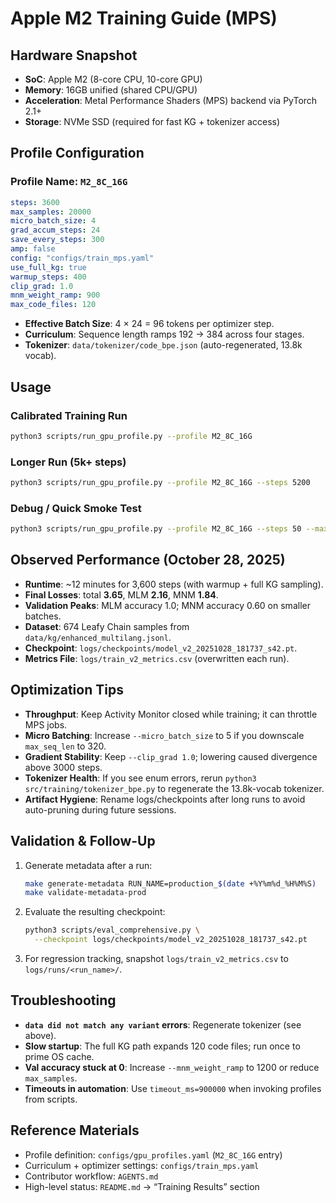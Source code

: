 # Apple M2 Training Guide (MPS)

## Hardware Snapshot
- **SoC**: Apple M2 (8-core CPU, 10-core GPU)
- **Memory**: 16GB unified (shared CPU/GPU)
- **Acceleration**: Metal Performance Shaders (MPS) backend via PyTorch 2.1+
- **Storage**: NVMe SSD (required for fast KG + tokenizer access)

## Profile Configuration

### Profile Name: `M2_8C_16G`

```yaml
steps: 3600
max_samples: 20000
micro_batch_size: 4
grad_accum_steps: 24
save_every_steps: 300
amp: false
config: "configs/train_mps.yaml"
use_full_kg: true
warmup_steps: 400
clip_grad: 1.0
mnm_weight_ramp: 900
max_code_files: 120
```

- **Effective Batch Size**: 4 × 24 = 96 tokens per optimizer step.
- **Curriculum**: Sequence length ramps 192 → 384 across four stages.
- **Tokenizer**: `data/tokenizer/code_bpe.json` (auto-regenerated, 13.8k vocab).

## Usage

### Calibrated Training Run
```bash
python3 scripts/run_gpu_profile.py --profile M2_8C_16G
```

### Longer Run (5k+ steps)
```bash
python3 scripts/run_gpu_profile.py --profile M2_8C_16G --steps 5200
```

### Debug / Quick Smoke Test
```bash
python3 scripts/run_gpu_profile.py --profile M2_8C_16G --steps 50 --max_samples 400
```

## Observed Performance (October 28, 2025)
- **Runtime**: ~12 minutes for 3,600 steps (with warmup + full KG sampling).
- **Final Losses**: total **3.65**, MLM **2.16**, MNM **1.84**.
- **Validation Peaks**: MLM accuracy 1.0; MNM accuracy 0.60 on smaller batches.
- **Dataset**: 674 Leafy Chain samples from `data/kg/enhanced_multilang.jsonl`.
- **Checkpoint**: `logs/checkpoints/model_v2_20251028_181737_s42.pt`.
- **Metrics File**: `logs/train_v2_metrics.csv` (overwritten each run).

## Optimization Tips
- **Throughput**: Keep Activity Monitor closed while training; it can throttle MPS jobs.
- **Micro Batching**: Increase `--micro_batch_size` to 5 if you downscale `max_seq_len` to 320.
- **Gradient Stability**: Keep `--clip_grad 1.0`; lowering caused divergence above 3000 steps.
- **Tokenizer Health**: If you see enum errors, rerun `python3 src/training/tokenizer_bpe.py` to regenerate the 13.8k-vocab tokenizer.
- **Artifact Hygiene**: Rename logs/checkpoints after long runs to avoid auto-pruning during future sessions.

## Validation & Follow-Up
1. Generate metadata after a run:
   ```bash
   make generate-metadata RUN_NAME=production_$(date +%Y%m%d_%H%M%S)
   make validate-metadata-prod
   ```
2. Evaluate the resulting checkpoint:
   ```bash
   python3 scripts/eval_comprehensive.py \
     --checkpoint logs/checkpoints/model_v2_20251028_181737_s42.pt
   ```
3. For regression tracking, snapshot `logs/train_v2_metrics.csv` to `logs/runs/<run_name>/`.

## Troubleshooting
- **`data did not match any variant` errors**: Regenerate tokenizer (see above).
- **Slow startup**: The full KG path expands 120 code files; run once to prime OS cache.
- **Val accuracy stuck at 0**: Increase `--mnm_weight_ramp` to 1200 or reduce `max_samples`.
- **Timeouts in automation**: Use `timeout_ms=900000` when invoking profiles from scripts.

## Reference Materials
- Profile definition: `configs/gpu_profiles.yaml` (`M2_8C_16G` entry)
- Curriculum + optimizer settings: `configs/train_mps.yaml`
- Contributor workflow: `AGENTS.md`
- High-level status: `README.md` → “Training Results” section
